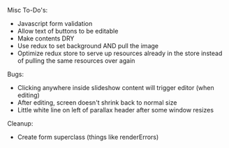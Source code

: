 Misc To-Do's:
- Javascript form validation
- Allow text of buttons to be editable
- Make contents DRY
- Use redux to set background AND pull the image
- Optimize redux store to serve up resources already in the store instead of pulling the same resources over again

Bugs:
- Clicking anywhere inside slideshow content will trigger editor (when editing)
- After editing, screen doesn't shrink back to normal size
- Little white line on left of parallax header after some window resizes

Cleanup:
- Create form superclass (things like renderErrors)
